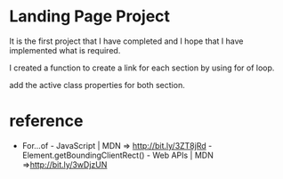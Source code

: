 # Landing Page Project

It is the first project that I have completed and I hope that I have implemented what is required.

I created a function to create a link for each section by using for of loop.

add the active class properties for both section.

# reference

- For...of - JavaScript | MDN => http://bit.ly/3ZT8jRd
-Element.getBoundingClientRect() - Web APIs | MDN =>http://bit.ly/3wDjzUN

